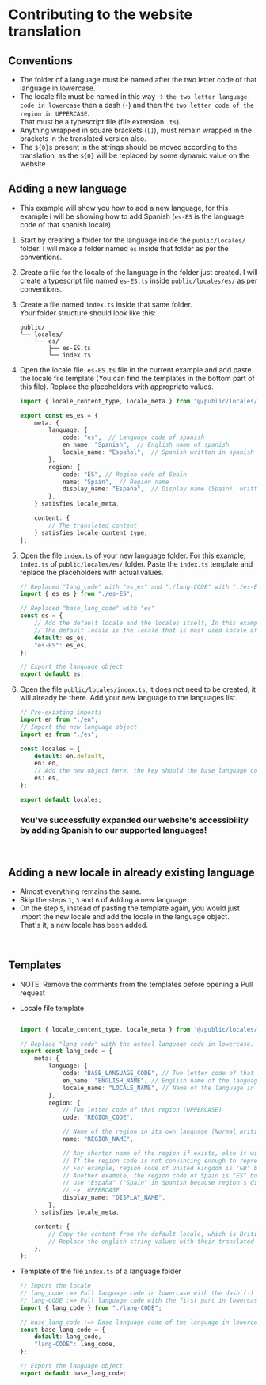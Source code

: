 # Contributing to the website translation

## Conventions
- The folder of a language must be named after the two letter code of that language in lowercase.
- The locale file must be named in this way -> `the two letter language code in lowercase` then a dash (`-`) and then the `two letter code of the region in UPPERCASE`.<br> That must be a typescript file (file extension `.ts`).
- Anything wrapped in square brackets (`[]`), must remain wrapped in the brackets in the translated version also.
- The `${0}`s present in the strings should be moved according to the translation, as the `${0}` will be replaced by some dynamic value on the website

## Adding a new language
- This example will show you how to add a new language, for this example i will be showing how to add Spanish (`es-ES` is the language code of that spanish locale).
1.  Start by creating a folder for the language inside the `public/locales/` folder. I will make a folder named `es` inside that folder as per the conventions.
2. Create a file for the locale of the language in the folder just created. I will create a typescript file named `es-ES.ts` inside `public/locales/es/` as per conventions.
3. Create a file named `index.ts` inside that same folder.<br>
    Your folder structure should look like this:<br>
    ```
    public/
    └── locales/
        └── es/
            ├── es-ES.ts
            └── index.ts
    ```

4. Open the locale file. `es-ES.ts` file in the current example and add paste the locale file template (You can find the templates in the bottom part of this file). Replace the placeholders with appropriate values.

    ```typescript
    import { locale_content_type, locale_meta } from "@/public/locales/interface";

    export const es_es = {
        meta: {
            language: {
                code: "es",  // Language code of spanish
                en_name: "Spanish",  // English name of spanish
                locale_name: "Español",  // Spanish written in spanish
            },
            region: {
                code: "ES", // Region code of Spain
                name: "Spain",  // Region name
                display_name: "España",  // Display name (Spain), written in spanish
            },
        } satisfies locale_meta,

        content: {
            // The translated content
        } satisfies locale_content_type,
    };

    ```

5. Open the file `index.ts` of your new language folder. For this example, `index.ts` of `public/locales/es/` folder. Paste the `index.ts` template and replace the placeholders with actual values.
    ```typescript
    // Replaced "lang_code" with "es_es" and "./lang-CODE" with "./es-ES"
    import { es_es } from "./es-ES";
    
    // Replaced "base_lang_code" with "es"
    const es = {
        // Add the default locale and the locales itself, In this example we have added only one locale so i will add only that locale
        // The default locale is the locale that is most used locale of that language, like british english could be the default in English
        default: es_es,
        "es-ES": es_es,
    };

    // Export the language object
    export default es;
    ```
6. Open the file `public/locales/index.ts`, it does not need to be created, it will already be there. Add your new language to the languages list.
    ```typescript
    // Pre-existing imports
    import en from "./en";
    // Import the new language object
    import es from "./es";
    
    const locales = {
        default: en.default,
        en: en,
        // Add the new object here, the key should the base language code in lowercase
        es: es,
    };

    export default locales;
    ```
    ### You've successfully expanded our website's accessibility by adding Spanish to our supported languages!

<br>

## Adding a new locale in already existing language
- Almost everything remains the same.
- Skip the steps `1`, `3` and `6` of Adding a new language.
- On the step `5`, instead of pasting the template again, you would just import the new locale and add the locale in the language object.<br>
  That's it, a new locale has been added.


<br>

## Templates
-  NOTE: Remove the comments from the templates before opening a Pull request

- Locale file template
    ```typescript

    import { locale_content_type, locale_meta } from "@/public/locales/interface";
    
    // Replace "lang_code" with the actual language code in lowercase. (Example: es_es for Spanish (es-ES))
    export const lang_code = {
        meta: {
            language: {
                code: "BASE_LANGUAGE_CODE", // Two letter code of that base language (lowercase)
                en_name: "ENGLISH_NAME", // English name of the language (Normal case)
                locale_name: "LOCALE_NAME", // Name of the language in that language (Normal writing)
            },
            region: {
                // Two letter code of that region (UPPERCASE)
                code: "REGION_CODE",
    
                // Name of the region in its own language (Normal writing)
                name: "REGION_NAME",
    
                // Any shorter name of the region if exists, else it will be same as region code,
                // If the region code is not convincing enough to represent that region, then use then full name or some other shorter name that most people know about
                // For example, region code of United kingdom is "GB" but many people won't understand that it means "UK", so instead of writing "GB" in the short name, use "UK"
                // Another example, the region code of Spain is "ES" but people might not understand, so instead of writing "ES" in the display name,
                // use "España" ("Spain" in Spanish because region's display name must be in its own language)
                // ->  UPPERCASE
                display_name: "DISPLAY_NAME",
            },
        } satisfies locale_meta,
    
        content: {
            // Copy the content from the default locale, which is British english ("public/locales/en/en-GB.ts")
            // Replace the english string values with their translated versions
        },
    };
    ```

- Template of the file `index.ts` of a language folder

    ```typescript
    // Import the locale
    // lang_code :=> Full language code in lowercase with the dash (-) replaced with an underscore (_)
    // lang-CODE :=> Full language code with the first part in lowercase then a dash (-) and then the other part of code in UPPERCASE
    import { lang_code } from "./lang-CODE";

    // base_lang_code :=> Base language code of the language in lowercase
    const base_lang_code = {
        default: lang_code,
        "lang-CODE": lang_code,
    };

    // Export the language object
    export default base_lang_code;

    ```
